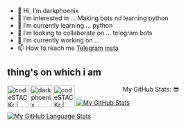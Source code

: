 - 👋 Hi, I’m darkphoenix
- 👀 I’m interested in ... Making bots nd learning python
- 🌱 I’m currently learning ... python
- 💞️ I’m looking to collaborate on ... telegram bots
- 🔭 I’m currently working on ...
- 📫 How to reach me [Telegram](https://t.me/akshi_s_ashu1) [insta](https://www.instagram.com/toxi_cboy30)
## thing's on which i am 
[<img align="left" alt="codeSTACKr | YouTube" width="50px" src="https://cdn.jsdelivr.net/npm/simple-icons@v3/icons/youtube.svg" />](https://www.youtube.com/channel/UCp85JeALFyCLSIrt7yoPHcw)
<a href="https://t.me/akshi_s_ashu1">
  <img align="left" alt="darkphoenix Telegram" width="50px" src="https://img.icons8.com/nolan/64/telegram-app.png"/>
[<img align="left" alt="codeSTACKr | Instagram" width="50px" src="https://cdn.jsdelivr.net/npm/simple-icons@v3/icons/instagram.svg" />](https://www.instagram.com/toxi_cboy30/)

<p align="center"> My GitHub Stats: 😎

[![My GitHub Stats](https://github-readme-stats.vercel.app/api/?username=darkphoenix2601&count_private=true&theme=radical)]()


[![My GitHub Language Stats](https://github-readme-stats.vercel.app/api/top-langs/?username=darkphoenix2601&langs_count=5&theme=tokyonight)]()





<!---
toxic-demon26/toxic-demon26 is a ✨ special ✨ repository because its `README.md` (this file) appears on your GitHub profile.
You can click the Preview link to take a look at your changes.
--->

<!--
**darkphoenix2601/darkphoenix2601** is a ✨ _special_ ✨ repository because its `README.md` (this file) appears on your GitHub profile.

Here are some ideas to get you started:

- 🔭 I’m currently working on ...
- 🌱 I’m currently learning ...
- 👯 I’m looking to collaborate on ...
- 🤔 I’m looking for help with ...
- 💬 Ask me about ...
- 📫 How to reach me: ...
- 😄 Pronouns: ...
- ⚡ Fun fact: ...
-->

